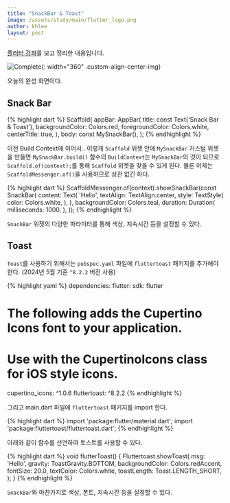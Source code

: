 ```yaml
---
title: "SnackBar & Toast"
image: /assets/study/main/flutter_logo.png
author: khlee
layout: post
---
```


[플러터 강좌](https://youtu.be/7E8l9ggxz-Q?si=-eq3j6wwJU21u6PQ)를 보고 정리한 내용입니다.

![Complete]({{site.baseurl}}/assets/study/flutter/010_snackbar_toast/complete.png){: width="360" .custom-align-center-img}

오늘의 완성 화면이다.

## Snack Bar

{% highlight dart %}
Scaffold(
  appBar: AppBar(
    title: const Text('Snack Bar & Toast'),
    backgroundColor: Colors.red,
    foregroundColor: Colors.white,
    centerTitle: true,
  ),
  body: const MySnackBar(),
);
{% endhighlight %}

이전 Build Context에 이어서.. 이렇게 `Scaffold` 위젯 안에 `MySnackBar` 커스텀 위젯을 만들면 `MySnackBar.build()` 함수의 `BuildContext`는 `MySnackBar`의 것이 되므로 `Scaffold.of(context);`를 통해 `Scaffold` 위젯을 찾을 수 있게 된다. 물론 이제는 `ScaffoldMessenger.of()`을 사용하므로 상관 없긴 하다.

{% highlight dart %}
ScaffoldMessenger.of(context).showSnackBar(const SnackBar(
  content: Text(
    'Hello',
    textAlign: TextAlign.center,
    style: TextStyle(
      color: Colors.white,
    ),
  ),
  backgroundColor: Colors.teal,
  duration: Duration(
    milliseconds: 1000,
  ),
));
{% endhighlight %}

`SnackBar` 위젯의 다양한 파라미터를 통해 색상, 지속시간 등을 설정할 수 있다.

## Toast

`Toast`를 사용하기 위해서는 `pubspec.yaml` 파일에 `fluttertoast` 패키지를 추가해야 한다. (2024년 5월 기준 `^8.2.2` 버전 사용)

{% highlight yaml %}
dependencies:
  flutter:
    sdk: flutter


  # The following adds the Cupertino Icons font to your application.
  # Use with the CupertinoIcons class for iOS style icons.
  cupertino_icons: ^1.0.6
  fluttertoast: ^8.2.2
{% endhighlight %}

그리고 main.dart 파일에 `fluttertoast` 패키지를 import 한다.

{% highlight dart %}
import 'package:flutter/material.dart';
import 'package:fluttertoast/fluttertoast.dart';
{% endhighlight %}

아래와 같이 함수를 선언하여 토스트를 사용할 수 있다.

{% highlight dart %}
void flutterToast() {
  Fluttertoast.showToast(
    msg: 'Hello',
    gravity: ToastGravity.BOTTOM,
    backgroundColor: Colors.redAccent,
    fontSize: 20.0,
    textColor: Colors.white,
    toastLength: Toast.LENGTH_SHORT,
  );
}
{% endhighlight %}

`SnackBar`와 마찬가지로 색상, 폰트, 지속시간 등을 설정할 수 있다.

